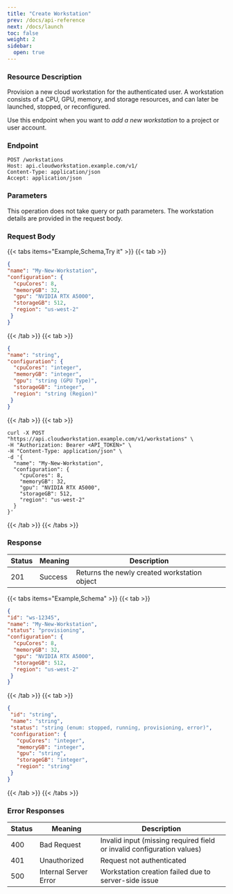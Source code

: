 ```yaml
---
title: "Create Workstation"
prev: /docs/api-reference
next: /docs/launch
toc: false
weight: 2
sidebar:
  open: true
---
```

### Resource Description
Provision a new cloud workstation for the authenticated user.
A workstation consists of a CPU, GPU, memory, and storage resources, and can later be launched, stopped, or reconfigured.

Use this endpoint when you want to *add a new workstation* to a project or user account.

### Endpoint
```properties
POST /workstations
Host: api.cloudworkstation.example.com/v1/
Content-Type: application/json
Accept: application/json
```
### Parameters
This operation does not take query or path parameters.
The workstation details are provided in the request body.

### Request Body

{{< tabs items="Example,Schema,Try it" >}}
  {{< tab >}}
  ```json
{
  "name": "My-New-Workstation",
  "configuration": {
    "cpuCores": 8,
    "memoryGB": 32,
    "gpu": "NVIDIA RTX A5000",
    "storageGB": 512,
    "region": "us-west-2"
   }
}
  ```
  {{< /tab >}}
  {{< tab >}}
  ```json
{
  "name": "string",
  "configuration": {
    "cpuCores": "integer",
    "memoryGB": "integer",
    "gpu": "string (GPU Type)",
    "storageGB": "integer",
    "region": "string (Region)"
   }
}
  ```
  {{< /tab >}}
  {{< tab >}}
  ```shell
curl -X POST "https://api.cloudworkstation.example.com/v1/workstations" \
  -H "Authorization: Bearer <API_TOKEN>" \
  -H "Content-Type: application/json" \
  -d '{
    "name": "My-New-Workstation",
    "configuration": {
      "cpuCores": 8,
      "memoryGB": 32,
      "gpu": "NVIDIA RTX A5000",
      "storageGB": 512,
      "region": "us-west-2"
    }
  }'
```
  {{< /tab >}}
{{< /tabs >}}

### Response
| Status | Meaning               | Description                                      |
|--------|-----------------------|--------------------------------------------------|
| 201    | Success               | Returns the newly created workstation object   |

{{< tabs items="Example,Schema" >}}
  {{< tab >}}
  ```json
{
  "id": "ws-12345",
  "name": "My-New-Workstation",
  "status": "provisioning",
  "configuration": {
    "cpuCores": 8,
    "memoryGB": 32,
    "gpu": "NVIDIA RTX A5000",
    "storageGB": 512,
    "region": "us-west-2"
   }
}
```
  {{< /tab >}}
  {{< tab >}}
 ```json
{
  "id": "string",
  "name": "string",
  "status": "string (enum: stopped, running, provisioning, error)",
  "configuration": {
    "cpuCores": "integer",
    "memoryGB": "integer",
    "gpu": "string",
    "storageGB": "integer",
    "region": "string"
  }
}
```
  {{< /tab >}}
{{< /tabs >}}

### Error Responses
| Status | Meaning               | Description                                      |
|--------|-----------------------|--------------------------------------------------|
| 400    | Bad Request           | Invalid input (missing required field or invalid configuration values) |
| 401    | Unauthorized          | Request not authenticated                          |
| 500    | Internal Server Error | Workstation creation failed due to server-side issue |
